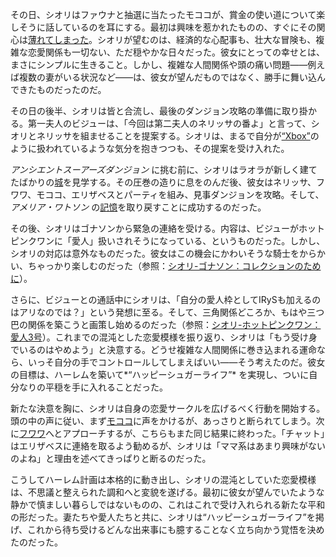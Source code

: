 <!-- title: シオリ・ニャヴェラ -->
<!-- status: 生存 -->

その日、シオリはファウナと抽選に当たったモココが、賞金の使い道について楽しそうに話しているのを耳にする。最初は興味を惹かれたものの、すぐにその関心は[薄れてしまった](https://www.youtube.com/live/BlDRaNhYZxk?feature=shared&t=443)。シオリが望むのは、経済的な心配事も、壮大な冒険も、複雑な恋愛関係も一切ない、ただ穏やかな日々だった。彼女にとっての幸せとは、まさにシンプルに生きること。しかし、複雑な人間関係や頭の痛い問題――例えば複数の妻がいる状況など――は、彼女が望んだものではなく、勝手に舞い込んできたものだったのだ。

その日の後半、シオリは皆と合流し、最後のダンジョン攻略の準備に取り掛かる。第一夫人のビジューは、「今回は第二夫人のネリッサの番よ」と言って、シオリとネリッサを組ませることを提案する。シオリは、まるで自分が[“Xbox”](https://www.youtube.com/live/BlDRaNhYZxk?feature=shared&t=1972)のように扱われているような気分を抱きつつも、その提案を受け入れた。

_アンシエントスーアーズダンジョン_ に挑む前に、シオリはラオラが新しく建てたばかりの[城](https://www.youtube.com/live/BlDRaNhYZxk?feature=shared&t=2112)を見学する。その圧巻の造りに息をのんだ後、彼女はネリッサ、フワワ、モココ、エリザベスとパーティを組み、見事ダンジョンを攻略。そして、_アメリア・ワトソン_ の[記憶](https://www.youtube.com/live/BlDRaNhYZxk?feature=shared&t=5872)を取り戻すことに成功するのだった。

その後、シオリはゴナソンから緊急の連絡を受ける。内容は、ビジューがホットピンクワンに「愛人」扱いされそうになっている、というものだった。しかし、シオリの対応は意外なものだった。彼女はこの機会にかわいそうな騎士をからかい、ちゃっかり楽しむのだった（参照：[シオリ-ゴナソン：コレクションのために](#edge:gigi-shiori)）。

さらに、ビジューとの通話中にシオリは、「自分の愛人枠としてIRySも加えるのはアリなのでは？」という発想に至る。そして、三角関係どころか、もはや三つ巴の関係を築こうと画策し始めるのだった（参照：[シオリ-ホットピンクワン：愛人3号](#edge:shiori-irys)）。これまでの混沌とした恋愛模様を振り返り、シオリは「もう受け身でいるのはやめよう」と決意する。どうせ複雑な人間関係に巻き込まれる運命なら、いっそ自分の手でコントロールしてしまえばいい――そう考えたのだ。彼女の目標は、ハーレムを築いて*“ハッピーシュガーライフ”* を実現し、ついに自分なりの平穏を手に入れることだった。

新たな決意を胸に、シオリは自身の恋愛サークルを広げるべく行動を開始する。頭の中の声に従い、まず[モココ](https://www.youtube.com/live/BlDRaNhYZxk?feature=shared&t=8479)に声をかけるが、あっさりと断られてしまう。次に[フワワ](https://www.youtube.com/live/BlDRaNhYZxk?feature=shared&t=8620)へとアプローチするが、こちらもまた同じ結果に終わった。「チャット」はエリザベスに連絡を取るよう勧めるが、シオリは「ママ系はあまり興味がないのよね」と理由を述べてきっぱりと断るのだった。

こうしてハーレム計画は本格的に動き出し、シオリの混沌としていた恋愛模様は、不思議と整えられた調和へと変貌を遂げる。最初に彼女が望んでいたような静かで慎ましい暮らしではないものの、これはこれで受け入れられる新たな平和の形だった。妻たちや愛人たちと共に、シオリは“ハッピーシュガーライフ”を掲げ、これから待ち受けるどんな出来事にも臆することなく立ち向かう覚悟を決めたのだった。